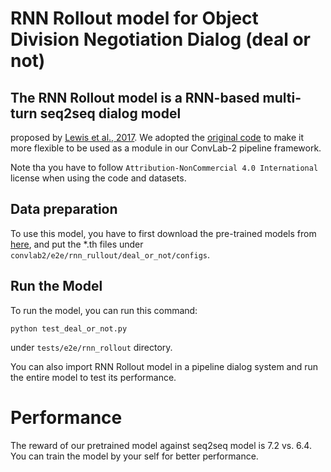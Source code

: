 # RNN Rollout model for Object Division Negotiation Dialog (deal or not)

## The RNN Rollout model is a RNN-based multi-turn seq2seq dialog model
proposed by [Lewis et al., 2017](https://www.aclweb.org/anthology/D17-1259).
We adopted the [original code](https://github.com/facebookresearch/end-to-end-negotiator)
to make it more flexible to be used as a module in our ConvLab-2 pipeline
framework.

Note tha you have to follow ```Attribution-NonCommercial 4.0 International```
license when using the code and datasets.


## Data preparation
To use this model, you have to first download the pre-trained models
from [here](https://huggingface.co/ConvLab/ConvLab-2_models/resolve/main/rnnrollout_dealornot.zip), and put the *.th
files under ```convlab2/e2e/rnn_rullout/deal_or_not/configs```.

## Run the Model
To run the model, you can run this command:
```
python test_deal_or_not.py
```
under ```tests/e2e/rnn_rollout``` directory.

You can also import RNN Rollout model in a pipeline dialog system and
run the entire model to test its performance.

# Performance
The reward of our pretrained model against seq2seq model is 7.2 vs. 6.4.
You can train the model by your self for better performance.